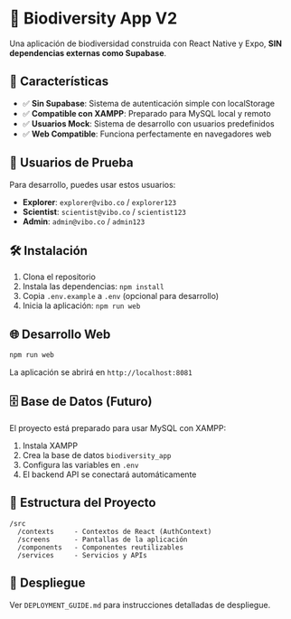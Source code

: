# 🌱 Biodiversity App V2

Una aplicación de biodiversidad construida con React Native y Expo, **SIN dependencias externas como Supabase**.

## 🚀 Características

- ✅ **Sin Supabase**: Sistema de autenticación simple con localStorage
- ✅ **Compatible con XAMPP**: Preparado para MySQL local y remoto
- ✅ **Usuarios Mock**: Sistema de desarrollo con usuarios predefinidos
- ✅ **Web Compatible**: Funciona perfectamente en navegadores web

## 👥 Usuarios de Prueba

Para desarrollo, puedes usar estos usuarios:

- **Explorer**: `explorer@vibo.co` / `explorer123`
- **Scientist**: `scientist@vibo.co` / `scientist123`  
- **Admin**: `admin@vibo.co` / `admin123`

## 🛠️ Instalación

1. Clona el repositorio
2. Instala las dependencias: `npm install`
3. Copia `.env.example` a `.env` (opcional para desarrollo)
4. Inicia la aplicación: `npm run web`

## 🌐 Desarrollo Web

```bash
npm run web
```

La aplicación se abrirá en `http://localhost:8081`

## 🗄️ Base de Datos (Futuro)

El proyecto está preparado para usar MySQL con XAMPP:

1. Instala XAMPP
2. Crea la base de datos `biodiversity_app`
3. Configura las variables en `.env`
4. El backend API se conectará automáticamente

## 📁 Estructura del Proyecto

```
/src
  /contexts     - Contextos de React (AuthContext)
  /screens      - Pantallas de la aplicación
  /components   - Componentes reutilizables
  /services     - Servicios y APIs
```

## 🚀 Despliegue

Ver `DEPLOYMENT_GUIDE.md` para instrucciones detalladas de despliegue.
